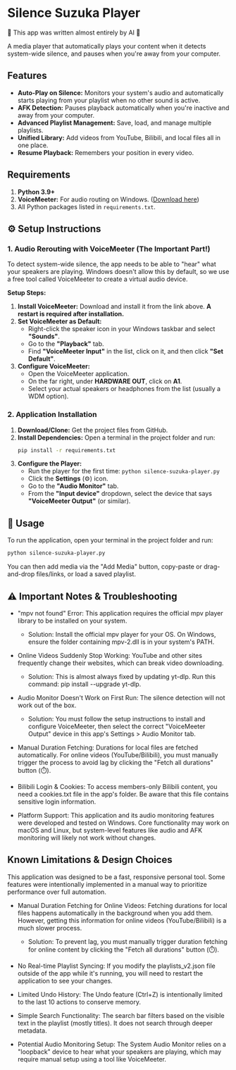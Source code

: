 # Silence Suzuka Player

🤖 This app was written almost entirely by AI 🤖

A media player that automatically plays your content when it detects system-wide silence, and pauses when you're away from your computer.



## Features

* **Auto-Play on Silence:** Monitors your system's audio and automatically starts playing from your playlist when no other sound is active.
* **AFK Detection:** Pauses playback automatically when you're inactive and away from your computer.
* **Advanced Playlist Management:** Save, load, and manage multiple playlists.
* **Unified Library:** Add videos from YouTube, Bilibili, and local files all in one place.
* **Resume Playback:** Remembers your position in every video.

## Requirements

1.  **Python 3.9+**
2.  **VoiceMeeter:** For audio routing on Windows. ([Download here](https://vb-audio.com/Voicemeeter/))
3.  All Python packages listed in `requirements.txt`.

## ⚙️ Setup Instructions

### 1. Audio Rerouting with VoiceMeeter (The Important Part!)

To detect system-wide silence, the app needs to be able to "hear" what your speakers are playing. Windows doesn't allow this by default, so we use a free tool called VoiceMeeter to create a virtual audio device.

**Setup Steps:**

1.  **Install VoiceMeeter:** Download and install it from the link above. **A restart is required after installation.**
2.  **Set VoiceMeeter as Default:**
    * Right-click the speaker icon in your Windows taskbar and select **"Sounds"**.
    * Go to the **"Playback"** tab.
    * Find **"VoiceMeeter Input"** in the list, click on it, and then click **"Set Default"**.
3.  **Configure VoiceMeeter:**
    * Open the VoiceMeeter application.
    * On the far right, under **HARDWARE OUT**, click on **A1**.
    * Select your actual speakers or headphones from the list (usually a WDM option).

### 2. Application Installation

1.  **Download/Clone:** Get the project files from GitHub.
2.  **Install Dependencies:** Open a terminal in the project folder and run:
    ```bash
    pip install -r requirements.txt
    ```
3.  **Configure the Player:**
    * Run the player for the first time: `python silence-suzuka-player.py`
    * Click the **Settings** (⚙️) icon.
    * Go to the **"Audio Monitor"** tab.
    * From the **"Input device"** dropdown, select the device that says **"VoiceMeeter Output"** (or similar).

## 🚀 Usage

To run the application, open your terminal in the project folder and run:
```bash
python silence-suzuka-player.py
```
You can then add media via the "Add Media" button, copy-paste or drag-and-drop files/links, or load a saved playlist.

## ⚠️ Important Notes & Troubleshooting
* "mpv not found" Error: This application requires the official mpv player library to be installed on your system.

   * Solution: Install the official mpv player for your OS. On Windows, ensure the folder containing mpv-2.dll is in your system's PATH.

* Online Videos Suddenly Stop Working: YouTube and other sites frequently change their websites, which can break video downloading.

   * Solution: This is almost always fixed by updating yt-dlp. Run this command: pip install --upgrade yt-dlp.

* Audio Monitor Doesn't Work on First Run: The silence detection will not work out of the box.

   * Solution: You must follow the setup instructions to install and configure VoiceMeeter, then select the correct "VoiceMeeter Output" device in this app's Settings > Audio Monitor tab.

* Manual Duration Fetching: Durations for local files are fetched automatically. For online videos (YouTube/Bilibili), you must manually trigger the process to avoid lag by clicking the "Fetch all durations" button (⏱️).

* Bilibili Login & Cookies: To access members-only Bilibili content, you need a cookies.txt file in the app's folder. Be aware that this file contains sensitive login information.

* Platform Support: This application and its audio monitoring features were developed and tested on Windows. Core functionality may work on macOS and Linux, but system-level features like audio and AFK monitoring will likely not work without changes.

## Known Limitations & Design Choices
This application was designed to be a fast, responsive personal tool. Some features were intentionally implemented in a manual way to prioritize performance over full automation.

* Manual Duration Fetching for Online Videos: Fetching durations for local files happens automatically in the background when you add them. However, getting this information for online videos (YouTube/Bilibili) is a much slower process.

   * Solution: To prevent lag, you must manually trigger duration fetching for online content by clicking the "Fetch all durations" button (⏱️).

* No Real-time Playlist Syncing: If you modify the playlists_v2.json file outside of the app while it's running, you will need to restart the application to see your changes.

* Limited Undo History: The Undo feature (Ctrl+Z) is intentionally limited to the last 10 actions to conserve memory.

* Simple Search Functionality: The search bar filters based on the visible text in the playlist (mostly titles). It does not search through deeper metadata.

* Potential Audio Monitoring Setup: The System Audio Monitor relies on a "loopback" device to hear what your speakers are playing, which may require manual setup using a tool like VoiceMeeter.
